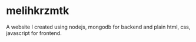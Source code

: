 # melihkrzmtk
A website I created using nodejs, mongodb for backend and plain html, css, javascript for frontend.

